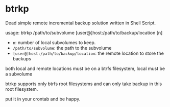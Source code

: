 btrkp
=====

Dead simple remote incremental backup solution written in Shell Script.

usage:
	btrkp /path/to/subvolume [user@]host:/path/to/backup/location [n]

* `n`: number of local subvolumes to keep.
* `/path/to/subvolume`: the path to the subvolume
* `[user@]host:/path/to/backup/location`: the remote location to store the backups

both local and remote locations must be on a btrfs filesystem, local must be a
subvolume

btrkp supports only btrfs root filesystems and can only take backup in this root
filesystem.

put it in your crontab and be happy.

